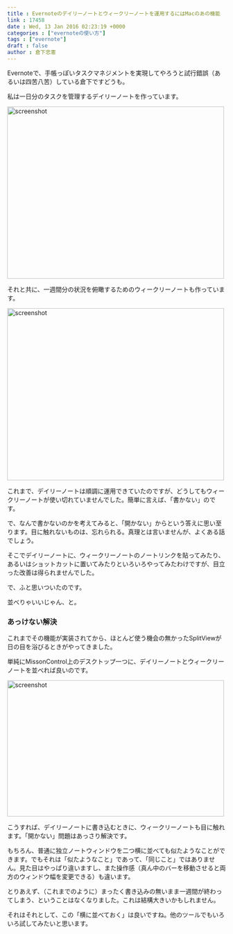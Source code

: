 ```yaml
---
title : Evernoteのデイリーノートとウィークリーノートを運用するにはMacのあの機能
link : 17458
date : Wed, 13 Jan 2016 02:23:19 +0000
categories : ["evernoteの使い方"]
tags : ["evernote"]
draft : false
author : 倉下忠憲
---
```


Evernoteで、手帳っぽいタスクマネジメントを実現してやろうと試行錯誤（あるいは四苦八苦）している倉下ですどうも。

私は一日分のタスクを管理するデイリーノートを作っています。

<a href="https://rashita.net/blog/?attachment_id=17459" rel="attachment wp-att-17459"><img src="https://rashita.net/blog/wp-content/uploads/2016/01/screenshot5-500x397.png" alt="screenshot" width="500" height="397" class="alignnone size-medium wp-image-17459" /></a>

それと共に、一週間分の状況を俯瞰するためのウィークリーノートも作っています。

<a href="https://rashita.net/blog/?attachment_id=17460" rel="attachment wp-att-17460"><img src="https://rashita.net/blog/wp-content/uploads/2016/01/screenshot6-500x397.png" alt="screenshot" width="500" height="397" class="alignnone size-medium wp-image-17460" /></a>

これまで、デイリーノートは順調に運用できていたのですが、どうしてもウィークリーノートが使い切れていませんでした。簡単に言えば、「書かない」のです。

で、なんで書かないのかを考えてみると、「開かない」からという答えに思い至ります。目に触れないものは、忘れられる。真理とは言いませんが、よくある話でしょう。

そこでデイリーノートに、ウィークリーノートのノートリンクを貼ってみたり、あるいはショットカットに置いてみたりといろいろやってみたわけですが、目立った改善は得られませんでした。

で、ふと思いついたのです。

並べりゃいいじゃん、と。

<H3>あっけない解決</H3>

これまでその機能が実装されてから、ほとんど使う機会の無かったSplitViewが日の目を浴びるときがやってきました。

単純にMissonControl上のデスクトップ一つに、デイリーノートとウィークリーノートを並べれば良いのです。

<a href="https://rashita.net/blog/?attachment_id=17461" rel="attachment wp-att-17461"><img src="https://rashita.net/blog/wp-content/uploads/2016/01/screenshot7-500x314.png" alt="screenshot" width="500" height="314" class="alignnone size-medium wp-image-17461" /></a>

こうすれば、デイリーノートに書き込むときに、ウィークリーノートも目に触れます。「開かない」問題はあっさり解決です。

もちろん、普通に独立ノートウィンドウを二つ横に並べても似たようなことができます。でもそれは「似たようなこと」であって、「同じこと」ではありません。見た目はやっぱり違いますし、また操作感（真ん中のバーを移動させると両方のウィンドウ幅を変更できる）も違います。

とりあえず、（これまでのように）まったく書き込みの無いまま一週間が終わってしまう、ということはなくなりました。これは結構大きいかもしれません。

それはそれとして、この「横に並べておく」は良いですね。他のツールでもいろいろ試してみたいと思います。
